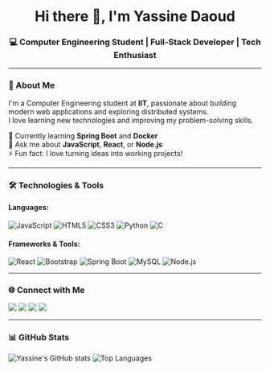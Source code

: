 <h1 align="center">Hi there 👋, I'm Yassine Daoud</h1>
<h3 align="center">💻 Computer Engineering Student | Full-Stack Developer | Tech Enthusiast</h3>

---

### 🧠 About Me
I'm a Computer Engineering student at **IIT**, passionate about building modern web applications and exploring distributed systems.  
I love learning new technologies and improving my problem-solving skills.

🌱 Currently learning **Spring Boot** and **Docker**  
💬 Ask me about **JavaScript**, **React**, or **Node.js**  
⚡ Fun fact: I love turning ideas into working projects!

---

### 🛠️ Technologies & Tools

#### Languages:
![JavaScript](https://img.shields.io/badge/JavaScript-F7DF1E.svg?logo=javascript&logoColor=black)
![HTML5](https://img.shields.io/badge/HTML5-E34F26.svg?logo=html5&logoColor=white)
![CSS3](https://img.shields.io/badge/CSS3-1572B6.svg?logo=css3&logoColor=white)
![Python](https://img.shields.io/badge/Python-3776AB.svg?logo=python&logoColor=white)
![C](https://img.shields.io/badge/C-00599C.svg?logo=c&logoColor=white)

#### Frameworks & Tools:
![React](https://img.shields.io/badge/React-20232A.svg?logo=react&logoColor=61DAFB)
![Bootstrap](https://img.shields.io/badge/Bootstrap-563D7C.svg?logo=bootstrap&logoColor=white)
![Spring Boot](https://img.shields.io/badge/Spring%20Boot-6DB33F.svg?logo=springboot&logoColor=white)
![MySQL](https://img.shields.io/badge/MySQL-4479A1.svg?logo=mysql&logoColor=white)
![Node.js](https://img.shields.io/badge/Node.js-43853D.svg?logo=node.js&logoColor=white)

---

### 🌐 Connect with Me
<p align="left">
  <a href="mailto:yourname@gmail.com"><img src="https://img.shields.io/badge/Gmail-D14836.svg?logo=gmail&logoColor=white"/></a>
  <a href="https://www.linkedin.com/in/yassine-daoud-290203229"><img src="https://img.shields.io/badge/LinkedIn-0A66C2.svg?logo=linkedin&logoColor=white"/></a>
  <a href="https://www.instagram.com/megapyke"><img src="https://img.shields.io/badge/Instagram-E4405F.svg?logo=instagram&logoColor=white"/></a>
  <a href="https://www.youtube.com/"><img src="https://img.shields.io/badge/YouTube-FF0000.svg?logo=youtube&logoColor=white"/></a>
</p>

---

### 📊 GitHub Stats
![Yassine's GitHub stats](https://github-readme-stats.vercel.app/api?username=dyassine123&show_icons=true&theme=tokyonight)
![Top Languages](https://github-readme-stats.vercel.app/api/top-langs/?username=dyassine123&layout=compact&theme=tokyonight)
